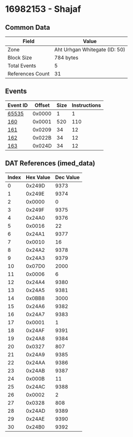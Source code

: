 # 16982153 - Shajaf

## Common Data

| Field            | Value                         |
|------------------|-------------------------------|
| Zone             | Aht Urhgan Whitegate (ID: 50) |
| Block Size       | 784 bytes                     |
| Total Events     | 5                             |
| References Count | 31                            |

## Events

| Event ID            | Offset   |   Size |   Instructions |
|---------------------|----------|--------|----------------|
| [65535](./65535.md) | 0x0000   |      1 |              1 |
| [160](./160.md)     | 0x0001   |    520 |            110 |
| [161](./161.md)     | 0x0209   |     34 |             12 |
| [162](./162.md)     | 0x022B   |     34 |             12 |
| [163](./163.md)     | 0x024D   |     34 |             12 |

## DAT References (imed_data)

|   Index | Hex Value   |   Dec Value |
|---------|-------------|-------------|
|       0 | 0x249D      |        9373 |
|       1 | 0x249E      |        9374 |
|       2 | 0x0000      |           0 |
|       3 | 0x249F      |        9375 |
|       4 | 0x24A0      |        9376 |
|       5 | 0x0016      |          22 |
|       6 | 0x24A1      |        9377 |
|       7 | 0x0010      |          16 |
|       8 | 0x24A2      |        9378 |
|       9 | 0x24A3      |        9379 |
|      10 | 0x07D0      |        2000 |
|      11 | 0x0006      |           6 |
|      12 | 0x24A4      |        9380 |
|      13 | 0x24A5      |        9381 |
|      14 | 0x0BB8      |        3000 |
|      15 | 0x24A6      |        9382 |
|      16 | 0x24A7      |        9383 |
|      17 | 0x0001      |           1 |
|      18 | 0x24AF      |        9391 |
|      19 | 0x24A8      |        9384 |
|      20 | 0x0327      |         807 |
|      21 | 0x24A9      |        9385 |
|      22 | 0x24AA      |        9386 |
|      23 | 0x24AB      |        9387 |
|      24 | 0x000B      |          11 |
|      25 | 0x24AC      |        9388 |
|      26 | 0x0002      |           2 |
|      27 | 0x0328      |         808 |
|      28 | 0x24AD      |        9389 |
|      29 | 0x24AE      |        9390 |
|      30 | 0x24B0      |        9392 |
